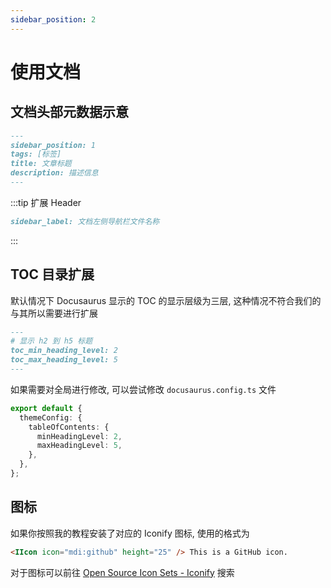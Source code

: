 ```yaml
---
sidebar_position: 2
---
```

# 使用文档
## 文档头部元数据示意
```md
---
sidebar_position: 1
tags: [标签]
title: 文章标题
description: 描述信息
---
```
:::tip 扩展 Header
```md
sidebar_label: 文档左侧导航栏文件名称
```
:::

## TOC 目录扩展
默认情况下 Docusaurus 显示的 TOC 的显示层级为三层, 这种情况不符合我们的与其所以需要进行扩展
```md
---
# 显示 h2 到 h5 标题
toc_min_heading_level: 2
toc_max_heading_level: 5
---
```

如果需要对全局进行修改, 可以尝试修改 `docusaurus.config.ts` 文件
```ts title="docusaurus.config.js"
export default {
  themeConfig: {
    tableOfContents: {
      minHeadingLevel: 2,
      maxHeadingLevel: 5,
    },
  },
};
```
## 图标
如果你按照我的教程安装了对应的 Iconify 图标, 使用的格式为
```md
<IIcon icon="mdi:github" height="25" /> This is a GitHub icon.
```
对于图标可以前往  <IIcon icon="line-md:iconify1" height="25"/>[Open Source Icon Sets - Iconify](https://icon-sets.iconify.design/) 搜索